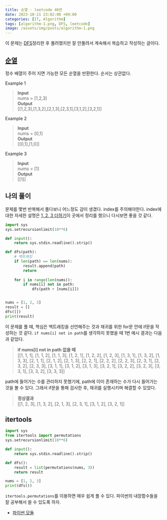 ```yaml
---
title: 순열 - leetcode 46번
date: 2023-10-21 23:02:00 +09:00
categories: [IT, Algorithm]
tags: [algorithm-1.png, DFS, leetcode]
image: /assets/img/posts/algorithm-1.png
---
```


이 문제는 [DFS](https://honge7694.github.io/posts/%ED%95%AD%ED%95%B499-%EC%9D%BC%EC%A7%80(10)-DFS/)정리한 후 풀려했지만 잘 안풀려서 계속해서 복습하고 작성하는 글이다.


## [순열](https://leetcode.com/problems/permutations/description/)

정수 배열이 주어 지면 가능한 모든 순열을 반환한다. 순서는 상관없다.

Example 1
> **Input**     
> nums = [1,2,3]    
**Output**    
[[1,2,3],[1,3,2],[2,1,3],[2,3,1],[3,1,2],[3,2,1]]    

Example 2    
>**Input**    
>nums = [0,1]    
**Output**    
[[0,1],[1,0]]    

Example 3        
>**Input**    
nums = [1]    
**Output**    
[[1]]    


## 나의 풀이
문제를 몇번 반복해서 풀다보니 어느정도 감이 생겼다. index를 주의해야한다. index에 대한 자세한 설명은 [1, 2, 3 더하기](https://honge7694.github.io/posts/%ED%95%AD%ED%95%B499-1,-2,-3-%EB%8D%94%ED%95%98%EA%B8%B0-baekjoon/#index%EB%A5%BC-%EC%8D%BC%EC%9D%84-%EB%95%8C)이 곳에서 정리를 했으니 다시보면 좋을 것 같다.

```python
import sys 
sys.setrecursionlimit(10**6) 

def input(): 
	return sys.stdin.readline().strip()

def dfs(path):
	# 백트래킹
	if len(path) == len(nums):
		result.append(path)
		return
	
	for i in range(len(nums)):
		if nums[i] not in path:
			dfs(path + [nums[i]])


nums = [1, 2, 3]
result = []
dfs([])
print(result)
```

이 문제를 풀 때, 핵심은 백트래킹을 선언해주는 것과 재귀를 위한 for문 안에 if문을 작성하는 것 같다. `if nums[i] not in path`를 생각하지 못했을 때 1번 예시 결과는 다음과 같았다.

> **if nums[i] not in path 없을 때**    
> [[1, 1, 1], [1, 1, 2], [1, 1, 3], [1, 2, 1], [1, 2, 2], [1, 2, 3], [1, 3, 1], [1, 3, 2], [1, 3, 3], [2, 1, 1], [2, 1, 2], [2, 1, 3], [2, 2, 1], [2, 2, 2], [2, 2, 3], 
[2, 3, 1], [2, 3, 2], [2, 3, 3], [3, 1, 1], [3, 1, 2], [3, 1, 3], [3, 2, 1], [3, 2, 2], [3, 2, 3], [3, 3, 1], [3, 3, 2], [3, 3, 3]]

path에 들어가는 수를 관리하지 못했기에, path에 이미 존재하는 수가 다시 들어가는 것을 볼 수 있다. 그래서 if문을 통해 검사한 후, 재귀를 실행시키며 해결할 수 있었다.

> **정상결과**     
> [[1, 2, 3], [1, 3, 2], [2, 1, 3], [2, 3, 1], [3, 1, 2], [3, 2, 1]]

    
## itertools
```python
import sys 
from itertools import permutations
sys.setrecursionlimit(10**6) 

def input(): 
	return sys.stdin.readline().strip()

def dfs():
	result = list(permutations(nums, 3))
	return result

nums = [1, 2, 3]
print(dfs())
```

`itertools.permutations`를 이용하면 매우 쉽게 풀 수 있다. 파이썬의 내장함수들을 잘 공부해서 쓸 수 있도록 하자. 

+ [파이썬 모듈](https://honge7694.github.io/posts/%ED%95%AD%ED%95%B499-%EC%9D%BC%EC%A7%80(11)-WIL/#%ED%8C%8C%EC%9D%B4%EC%8D%AC-%EC%9C%A0%EC%9A%A9%ED%95%9C-%EB%AA%A8%EB%93%88)